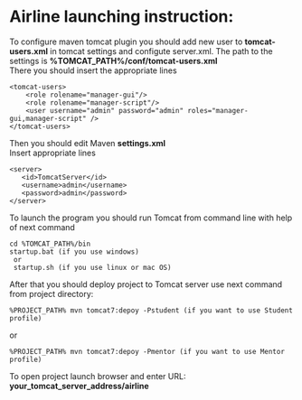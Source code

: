 # Airline launching instruction:

To configure maven tomcat plugin you should add new user to  <strong>tomcat-users.xml</strong> in tomcat settings and configute server.xml.
The path to the settings is <strong>%TOMCAT_PATH%/conf/tomcat-users.xml</strong><br>
There you should insert the appropriate lines

	<tomcat-users>
		<role rolename="manager-gui"/>  
        <role rolename="manager-script"/>   
        <user username="admin" password="admin" roles="manager-gui,manager-script" />
	</tomcat-users>

Then you should edit Maven <b>settings.xml</b><br>
Insert appropriate lines<br>

	<server>
       <id>TomcatServer</id>
       <username>admin</username>
       <password>admin</password>
    </server>

To launch the program you should run Tomcat from command line with help of next command<br>

	cd %TOMCAT_PATH%/bin
	startup.bat (if you use windows)
	 or
	 startup.sh	(if you use linux or mac OS)

After that you should deploy project to Tomcat server
use next command from project directory:

	%PROJECT_PATH% mvn tomcat7:depoy -Pstudent (if you want to use Student profile)
or

	%PROJECT_PATH% mvn tomcat7:depoy -Pmentor (if you want to use Mentor profile)

To open project launch browser and enter URL: <b>your_tomcat_server_address/airline</b>

